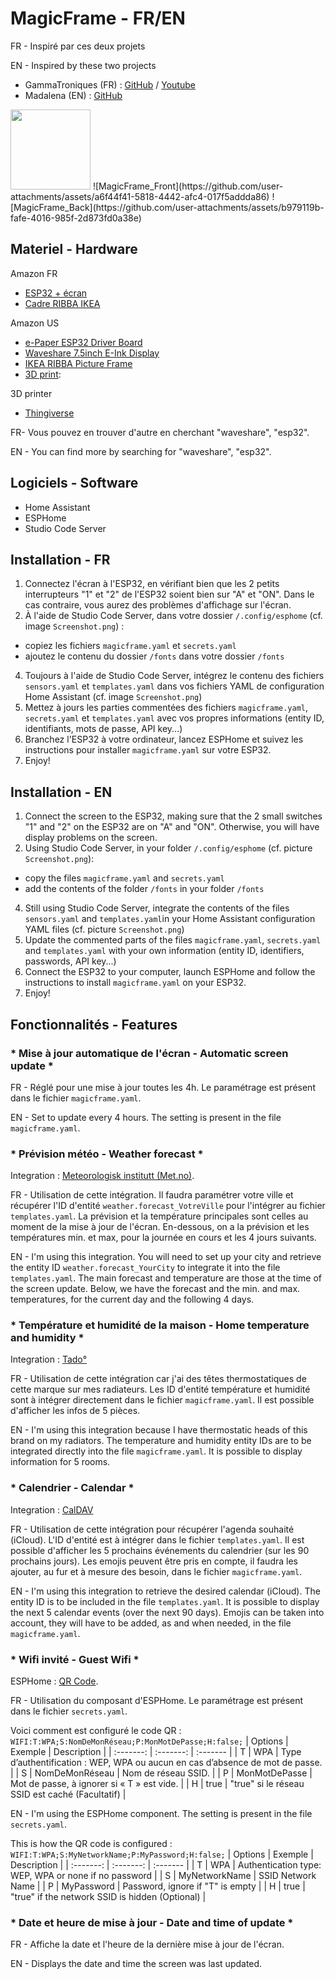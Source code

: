 # MagicFrame - FR/EN
FR - Inspiré par ces deux projets

EN - Inspired by these two projects

- GammaTroniques (FR) : [GitHub](https://github.com/NoahJst/HomeAssistant-Config/blob/main/esphome/README.md) / [Youtube](https://www.youtube.com/watch?v=XyooZe_9hc0)
- Madalena (EN) : [GitHub](https://github.com/Madelena/esphome-weatherman-dashboard)

<img src="https://github.com/user-attachments/assets/a6f44f41-5818-4442-afc4-017f5addda86" width="128"/>
![MagicFrame_Front](https://github.com/user-attachments/assets/a6f44f41-5818-4442-afc4-017f5addda86)
![MagicFrame_Back](https://github.com/user-attachments/assets/b979119b-fafe-4016-985f-2d873fd0a38e)

## Materiel - Hardware
Amazon FR
- [ESP32 + écran](https://www.amazon.fr/Waveshare-Electronic-Interface-Bluetooth-Raspberry/dp/B07MB7SVHQ)
- [Cadre RIBBA IKEA](https://www.amazon.fr/Ikea-Cadre-RIBBA-13-noir/dp/B0BW8SLP9C/ref=sr_1_4)

Amazon US
- [e-Paper ESP32 Driver Board](https://www.amazon.com/gp/product/B07M5CNP3B)
- [Waveshare 7.5inch E-Ink Display](https://www.amazon.com/waveshare-7-5inch-HAT-Raspberry-Consumption/dp/B075R4QY3L)
- [IKEA RIBBA Picture Frame](https://www.amazon.com/Ikea-Ribba-Picture-Frame-White/dp/B01JEFG1B8)
- [3D print](https://www.thingiverse.com/thing:6427159): 

3D printer
- [Thingiverse](https://www.thingiverse.com/thing:6427159)

FR- Vous pouvez en trouver d'autre en cherchant "waveshare", "esp32".

EN - You can find more by searching for "waveshare", "esp32".

## Logiciels - Software
- Home Assistant
- ESPHome
- Studio Code Server

## Installation - FR
1. Connectez l'écran à l'ESP32, en vérifiant bien que les 2 petits interrupteurs "1" et "2" de l'ESP32 soient bien sur "A" et "ON". Dans le cas contraire, vous aurez des problèmes d'affichage sur l'écran.
2. À l'aide de Studio Code Server, dans votre dossier `/.config/esphome` (cf. image `Screenshot.png`) :
- copiez les fichiers `magicframe.yaml` et `secrets.yaml`
- ajoutez le contenu du dossier `/fonts` dans votre dossier `/fonts`
4. Toujours à l'aide de Studio Code Server, intégrez le contenu des fichiers `sensors.yaml` et `templates.yaml` dans vos fichiers YAML de configuration Home Assistant (cf. image `Screenshot.png`)
5. Mettez à jours les parties commentées des fichiers `magicframe.yaml`, `secrets.yaml` et `templates.yaml` avec vos propres informations (entity ID, identifiants, mots de passe, API key...)
6. Branchez l'ESP32 à votre ordinateur, lancez ESPHome et suivez les instructions pour installer `magicframe.yaml` sur votre ESP32.
7. Enjoy!

## Installation - EN
1. Connect the screen to the ESP32, making sure that the 2 small switches "1" and "2" on the ESP32 are on "A" and "ON". Otherwise, you will have display problems on the screen.
2. Using Studio Code Server, in your folder `/.config/esphome` (cf. picture `Screenshot.png`):
- copy the files `magicframe.yaml` and `secrets.yaml`
- add the contents of the folder `/fonts` in your folder `/fonts`
4. Still using Studio Code Server, integrate the contents of the files `sensors.yaml` and `templates.yaml`in your Home Assistant configuration YAML files (cf. picture `Screenshot.png`)
5. Update the commented parts of the files `magicframe.yaml`, `secrets.yaml` and `templates.yaml` with your own information (entity ID, identifiers, passwords, API key...)
6. Connect the ESP32 to your computer, launch ESPHome and follow the instructions to install `magicframe.yaml` on your ESP32.
7. Enjoy!

## Fonctionnalités - Features

### * Mise à jour automatique de l'écran - Automatic screen update *

FR - Réglé pour une mise à jour toutes les 4h.
Le paramétrage est présent dans le fichier `magicframe.yaml`.

EN - Set to update every 4 hours.
The setting is present in the file `magicframe.yaml`.

### * Prévision météo - Weather forecast *
Integration : [Meteorologisk institutt (Met.no)](https://www.home-assistant.io/integrations/met).

FR - Utilisation de cette intégration.
Il faudra paramétrer votre ville et récupérer l'ID d'entité `weather.forecast_VotreVille` pour l'intégrer au fichier `templates.yaml`.
La prévision et la température principales sont celles au moment de la mise à jour de l'écran.
En-dessous, on a la prévision et les températures min. et max, pour la journée en cours et les 4 jours suivants.

EN - I'm using this integration.
You will need to set up your city and retrieve the entity ID `weather.forecast_YourCity` to integrate it into the file `templates.yaml`.
The main forecast and temperature are those at the time of the screen update.
Below, we have the forecast and the min. and max. temperatures, for the current day and the following 4 days.

### * Température et humidité de la maison - Home temperature and humidity *
Integration : [Tado°](https://www.home-assistant.io/integrations/tado)

FR - Utilisation de cette intégration car j'ai des têtes thermostatiques de cette marque sur mes radiateurs.
Les ID d'entité température et humidité sont à intégrer directement dans le fichier `magicframe.yaml`.
Il est possible d'afficher les infos de 5 pièces.

EN - I'm using this integration because I have thermostatic heads of this brand on my radiators.
The temperature and humidity entity IDs are to be integrated directly into the file `magicframe.yaml`.
It is possible to display information for 5 rooms.

### * Calendrier - Calendar *
Integration : [CalDAV](https://www.home-assistant.io/integrations/caldav)

FR - Utilisation de cette intégration pour récupérer l'agenda souhaité (iCloud).
L'ID d'entité est à intégrer dans le fichier `templates.yaml`.
Il est possible d'afficher les 5 prochains événements du calendrier (sur les 90 prochains jours).
Les emojis peuvent être pris en compte, il faudra les ajouter, au fur et à mesure des besoin, dans le fichier `magicframe.yaml`.

EN - I'm using this integration to retrieve the desired calendar (iCloud).
The entity ID is to be included in the file `templates.yaml`.
It is possible to display the next 5 calendar events (over the next 90 days).
Emojis can be taken into account, they will have to be added, as and when needed, in the file `magicframe.yaml`.

### * Wifi invité - Guest Wifi *
ESPHome : [QR Code](https://esphome.io/components/qr_code.html).

FR - Utilisation du composant d'ESPHome.
Le paramétrage est présent dans le fichier `secrets.yaml`.

Voici comment est configuré le code QR : `WIFI:T:WPA;S:NomDeMonRéseau;P:MonMotDePasse;H:false;`
| Options   | Exemple         | Description                                                                     |
| :-------: | :-------:       | :-------                                                                        |
| T         | WPA             |  Type d’authentification : WEP, WPA ou aucun en cas d’absence de mot de passe.  |
| S         | NomDeMonRéseau	|  Nom de réseau SSID.                                                            |
| P         | MonMotDePasse   |  Mot de passe, à ignorer si « T » est vide.                                     |
| H         | true            |  "true" si le réseau SSID est caché (Facultatif)                                |

EN - I'm using the ESPHome component.
The setting is present in the file `secrets.yaml`.

This is how the QR code is configured : `WIFI:T:WPA;S:MyNetworkName;P:MyPassword;H:false;`
| Options   | Exemple         | Description                                             |
| :-------: | :-------:       | :-------                                                |
| T         | WPA             |  Authentication type: WEP, WPA or none if no password   |
| S         | MyNetworkName	  |  SSID Network Name                                      |
| P         | MyPassword      |  Password, ignore if "T" is empty                       |
| H         | true            |  "true" if the network SSID is hidden (Optional)        |

### * Date et heure de mise à jour - Date and time of update *
FR - Affiche la date et l'heure de la dernière mise à jour de l'écran.

EN - Displays the date and time the screen was last updated.

